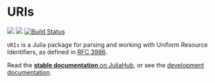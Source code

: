 # URIs

[![][docs-stable-img]][docs-stable-url] [![][docs-dev-img]][docs-dev-url] [![Build Status](https://github.com/JuliaWeb/URIs.jl/workflows/CI/badge.svg)](https://github.com/JuliaWeb/URIs.jl/actions)

`URIs` is a Julia package for parsing and working with Uniform Resource
Identifiers, as defined in [RFC 3986](https://www.ietf.org/rfc/rfc3986.txt).

Read the [**stable documentation** on
JuliaHub](https://juliahub.com/docs/URIs), or see the [development
documentation](https://juliaweb.github.io/URIs.jl/dev).

[docs-dev-img]: https://img.shields.io/badge/docs-dev-blue.svg
[docs-dev-url]: https://juliaweb.github.io/URIs.jl/dev

[docs-stable-img]: https://img.shields.io/badge/docs-stable-blue.svg
[docs-stable-url]: https://juliahub.com/docs/URIs/
